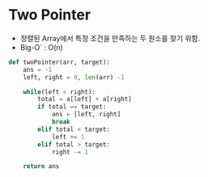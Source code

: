 # Two Pointer

- 정렬된 Array에서 특정 조건을 만족하는 두 원소를 찾기 위함.
- Big-O` : O(n)


```python
def twoPointer(arr, target):
    ans = -1
    left, right = 0, len(arr) -1

    while(left < right):
        total = a[left] + a[right]
        if total == target:
            ans = [left, right]
            break
        elif total < target:
            left += 1
        elif total > target:
            right -= 1

    return ans
```
